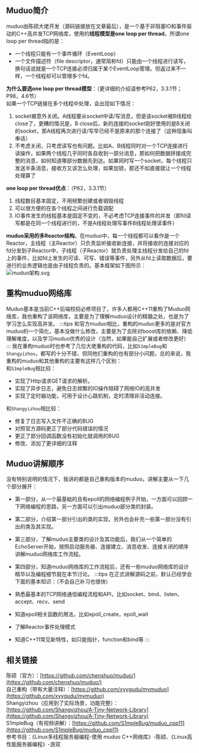 <a name="rOxT7"></a>
## Muduo简介
muduo由陈硕大佬开发（源码链接放在文章最后），是一个基于非阻塞IO和事件驱动的C++高并发TCP网络库，使用的**线程模型是one loop per thread**，所谓one loop per thread指的是：

- 一个线程只能有一个事件循环（EventLoop）
- 一个文件描述符（file descriptor，通常简称fd）只能由一个线程进行读写，换句话说就是一个TCP连接必须归属于某个EventLoop管理。但返过来不一样，一个线程却可以管理多个fd。

**为什么要选one loop per thread模型**：（更详细的介绍请参考P62，3.3.1节；P98，4.6节）<br />如果一个TCP链接在多个线程中处理，会出现如下情况：

1. socket被意外关闭。A线程要从socket中读/写消息，但是该socket被B线程给close了，更糟的情况是，B close后，新的连接的socket刚好使用的是B关闭的socket，那A线程再次进行读/写早已经不是原来的那个连接了（这种现象叫串话）
2. 不考虑关闭，只考虑读写也有问题。比如A、B线程同时对一个TCP连接进行读操作，如果两个线程几乎同时各自收到一部分消息，那如何把数据拼接成完整的消息，如何知道哪部分数据先到达。如果同时写一个socket，每个线程只发送半条消息，接收方又该怎么处理，如果加锁，那还不如直接就让一个线程处理算了

**one loop per thread优点**：（P62，3.3.1节）

1. 线程数目基本固定，不用频繁创建或者销毁线程
2. 可以很方便的在各个线程之间进行负载调配
3. IO事件发生的线程基本是固定不变的，不必考虑TCP连接事件的并发（即fd读写都是在同一个线程进行的，不是A线程处理写事件B线程处理读事件）

**muduo采用的多Reactor结构**。在muduo中，每一个线程都可以看作是一个Reactor，主线程（主Reactor）只负责监听接收新连接，并将接收的连接对应的fd分发到子Reactor中，子线程（子Reactor）就负责处理主线程分发给自己的fd上的事件，比如fd上发生的可读、可写、错误等事件，另外从fd上读取数据后，要进行的业务逻辑也是由子线程负责的。基本框架如下图所示：<br />![muduo架构.svg](https://cdn.nlark.com/yuque/0/2023/svg/27222704/1684649929046-f22fd0ee-356f-4e79-8811-9558a5f7cc5e.svg#clientId=uf5f0e048-0e5a-4&from=paste&height=324&id=ued9364af&originHeight=261&originWidth=375&originalType=binary&ratio=1.25&rotation=0&showTitle=false&size=39047&status=done&style=none&taskId=u8b19c9b7-11aa-4c3b-8733-0a64165316c&title=&width=466)
<a name="jjXCG"></a>
## 重构muduo网络库
Muduo基本是当前C++后端校招必修项目了，许多人都用C++11重构了Muduo网络库，我也重构了该网络库，主要是为了理解muduo设计的精髓之处，也是为了学习怎么实现高并发。
:::tips
和官方muduo相比，重构的muduo更多的是对官方muduo的一个简化，基本没做什么修改，主要是为了去除对boost库的依赖、降低理解难度，以及学习muduo优秀的设计（当然，如果能自己扩展或者修改更好）
:::
我在重构muduo时也参考了几位大佬重构的代码，比如`S1mpleBug`和`Shangyizhou`，都写的十分不错，但同他们重构的也有部分小问题，总的来说，我重构的muduo和其他重构的主要有这样几个区别：<br />和`S1mpleBug`相比较：

- 实现了Http请求GET请求的解析。
- 实现了异步日志，避免日志频繁的IO操作阻碍了网络IO的高并发
- 实现了定时器功能，可用于设计心跳机制，定时清理非活动连接。

和`Shangyizhou`相比较：

- 修复了日志写入文件不正确的BUG
- 对照官方源码更正了部分代码错误的情况
- 更正了部分回调函数没有初始化就调用的BUG
- 修改、添加了更详细的注释
<a name="Vt6hr"></a>
## Muduo讲解顺序
没有特别说明的情况下，我讲的都是自己重构版本的muduo。讲解主要从一下几个部分展开：

- 第一部分，从一个最基础的且有epoll的网络编程例子开始，一方面可以回顾一下网络编程的思路，另一方面可以引出muduo部分类的封装。
- 第二部分，介绍第一部分引出的类的实现，另外也会补充一些第一部分没有引出的类及其实现。
- 第三部分，了解muduo主要类的设计及其功能后，我们从一个简单的EchoServer开始，按照启动服务器、连接建立、消息收发、连接关闭的顺序讲解muduo网络库工作流程。
- 第四部分，知道muduo网络库的工作流程后，还有一些muduo网络库的设计精华以及编程细节就在本节讨论。
:::tips
在正式讲解源码之前，默认已经学会下面的基本知识：（不会自己补习也很快）

- 熟悉最基本的TCP网络通信编程流程和API，比如socket、bind、listen、accept、recv、send
- 知道epoll相关函数的用法，比如epoll_create，epoll_wait
- 了解Reactor事件处理模式
- 知道C++11常见新特性，如只能指针，function和bind等
:::
<a name="ORzFu"></a>
## 相关链接
陈硕（官方）：[https://github.com/chenshuo/muduo/](https://github.com/chenshuo/muduo/)<br />自己重构（带有大量注释）：[https://github.com/xyygudu/mymuduo](https://github.com/xyygudu/mymuduo)<br />Shangyizhou（应用到了实际场景，功能完整）：[https://github.com/Shangyizhou/A-Tiny-Network-Library](https://github.com/Shangyizhou/A-Tiny-Network-Library)<br />S1mpleBug（有视频讲解）：[https://github.com/S1mpleBug/muduo_cpp11](https://github.com/S1mpleBug/muduo_cpp11)<br />参考书目：《Linux多线程服务器编程-使用 muduo C++网络库》-陈硕、《Linux高性能服务器编程》-游双



